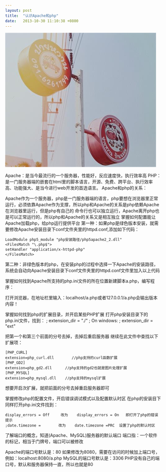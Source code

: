 ```yaml
---
layout: post
title:  "认识Apache和php"
date:   2013-10-30 11:10:38 +0800
---
```


<img src="/images/fulls/11.jpg" class="fit image"> 


Apache：是当今最流行的一个服务器，性能好，反应速度快，执行效率高
PHP：是一门服务器端的嵌套在html里的脚本语言，开源、免费、跨平台、执行效率高、功能强大、是当今进行web开发的首选语言。
Apache和php的关系：

Apache作为一个服务器，php是一门服务器端的语言，php要想在浏览器里正常运行，必须依靠Apache作为支撑，所以php和Apache的关系是php依赖Apache在浏览器里运行，但是php有自己的				命令行也可以独立运行，Apache离开php也是可以正常运行的，所以php和Apache的关系又是相互独立
掌握如何配置能让Apache加载php，给php运行提供平台 第一种：如果php是绿色版本安装，就需要修改Apache安装目录下conf文件夹里的httpd.conf,添加如下代码：

    LoadModule php5_module "php安装路径/php5apache2_2.dll"
    <FilesMatch "\.php$">
    setHandler "application/x-httpd-php"
    </FilesMatch>   

第二种：非绿色版本的php，在安装php的过程中选择一下Apache的安装路径，系统会自动向Apache安装目录下conf文件夹里的httpd.conf文件里加入以上代码

掌握如何找到Apache所支持的php.ini文件的所在位置新建脚本a.php，编写程序：
      <?Php
           Echo phpinfo();
      ?>

打开浏览器，在地址栏里输入：localhost/a.php或者127.0.0.1/a.php会输出版本内容！


掌握如何找到php的扩展目录，并开启某些PHP扩展
打开php安装目录下的php.ini文件，找到：
    ; extension_dir = "./"
    ; On windows:
    ; extension_dir = "ext"

把第一个和第三个前面的分号去掉，去掉后重启服务器
继续在此文件中查找以下扩展项：

    [PHP_CURL]
    extension=php_curl.dll        //php支持的curl函数扩展
    [PHP_GD2]
    extension=php_gd2.dll      //php支持的gd2也就是图片处理扩展
    [PHP_MYSQL]
    extension=php_mysql.dll    //php支持的mysql扩展
想要开启次扩展，就把前面的分号去掉重启服务器即可

掌握修改php的配置文件，开启错误调试模式以及配置默认时区
在php的安装目下同样打开php.ini文件找到：

    display_errors = Off     改为    display_errors = On   即打开了php的错误提示
    ;date.timezone =        改为    date.timezone =PRC  设置了php的默认时区

了解端口的概念，知道(Apache、MySQL)服务器的默认端口
端口指：一个软件的标记，相当于门牌号，端口可以被修改

Apache的端口号默认是：80  如果修改为8080，需要在访问的时候加上端口号，例如：localhost:8080/a.php
MySQL的端口号默认是：3306
PHP没有自己的端口号，默认和服务器保持一直，所以也就是80